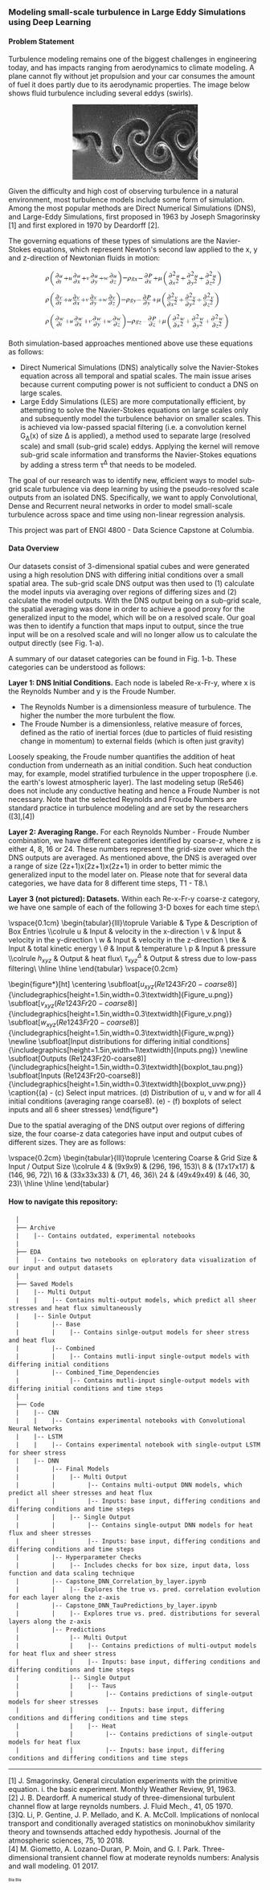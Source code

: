 ### Modeling small-scale turbulence in Large Eddy Simulations using Deep Learning
      
#### Problem Statement
Turbulence modeling remains one of the biggest challenges in engineering today, and has impacts ranging from aerodynamics to climate modeling. A plane cannot fly without jet propulsion and your car consumes the amount of fuel it does partly due to its aerodynamic properties. The image below shows fluid turbulence including several eddys (swirls).

<p align="center">
<img src="Images/Turbulence.png" style="display: block; margin: auto;" height="150" width="250" />

Given the difficulty and high cost of observing turbulence in a natural environment, most turbulence models include some form of simulation. Among the most popular methods are Direct Numerical Simulations (DNS), and Large-Eddy Simulations, first proposed in 1963 by Joseph Smagorinsky [1] and first explored in 1970 by Deardorff [2].

The governing equations of these types of simulations are the Navier-Stokes equations, which represent Newton's second law applied to the x, y and z-direction of Newtonian fluids in motion:

<p align="center">
<img src="Images/Navier_Stokes.png" style="display: block; margin: auto;" height="125" width="375" />

Both simulation-based approaches mentioned above use these equations as follows:

* Direct Numerical Simulations (DNS) analytically solve the Navier-Stokes equation across all temporal and spatial scales. The main issue arises because current computing power is not sufficient to conduct a DNS on large scales.
* Large Eddy Simulations (LES) are more computationally efficient, by attempting to solve the Navier-Stokes equations on large scales only and subsequently  model the turbulence behavior on smaller scales. This is achieved via low-passed spacial filtering (i.e. a convolution kernel <bdi>G<sub>&Delta;</sub>(x)</bdi> of size <bdi>&Delta;</bdi> is applied), a method used to separate large (resolved scale) and small (sub-grid scale) eddys. Applying the kernel will remove sub-grid scale information and transforms the Navier-Stokes equations by adding a stress term <bdi>&tau;<sup>&Delta;</sup></bdi> that needs to be modeled. 

The goal of our research was to identify new, efficient ways to model sub-grid scale turbulence via deep learning by using the pseudo-resolved scale outputs from an isolated DNS. Specifically, we want to apply Convolutional, Dense and Recurrent neural networks in order to model small-scale turbulence across space and time using non-linear regression analysis.

This project was part of ENGI 4800 - Data Science Capstone at Columbia.

#### Data Overview

Our datasets consist of 3-dimensional spatial cubes and  were generated using a high resolution DNS with differing initial conditions over a small spatial area. The sub-grid scale DNS output was then used to (1) calculate the model inputs via averaging over regions of differing sizes and (2) calculate the model outputs. With the DNS output being on a sub-grid scale, the spatial averaging was done in order to achieve a good proxy for the generalized input to the model, which will be on a resolved scale. Our goal was then to identify a function that maps input to output, since the true input will be on a resolved scale and will no longer allow us to calculate the output directly (see Fig. 1-a).

A summary of our dataset categories can be found in Fig. 1-b. These categories can be understood as follows:

<b>Layer 1: DNS Initial Conditions.</b> Each node is labeled Re-x-Fr-y, where x is the Reynolds Number and y is the Froude Number.
* The Reynolds Number is a dimensionless measure of turbulence. The higher the number the more turbulent the flow.
* The Froude Number is a dimensionless, relative measure of forces, defined as the ratio of inertial forces (due to particles of fluid resisting change in momentum) to external fields (which is often just gravity)

Loosely speaking, the Froude number quantifies the addition of heat conduction from underneath as an initial condition. Such heat conduction may, for example, model stratified turbulence in the upper troposphere (i.e. the earth's lowest atmospheric layer). The last modeling setup (Re546) does not include any conductive heating and hence a Froude Number is not necessary. Note that the selected Reynolds and Froude Numbers are standard practice in turbulence modeling and are set by the researchers ([3],[4])

$\textbf{Layer 2: Averaging Range.}$ For each Reynolds Number - Froude Number combination, we have different categories identified by coarse-z, where z is either 4, 8, 16 or 24. These numbers represent the grid-size over which the DNS outputs are averaged. As mentioned above, the DNS is averaged over a range of size (2z+1)x(2z+1)x(2z+1) in order to better mimic the generalized input to the model later on. Please note that for several data categories, we have data for 8 different time steps, T1 - T8.\\

$\textbf{Layer 3 (not pictured): Datasets.}$ Within each Re-x-Fr-y coarse-z category, we have one sample of each of the following 3-D boxes for each time step:\\

\vspace{0.1cm}
\begin{tabular}{lll}\toprule
Variable 	& Type    & Description of Box Entries \\\colrule
 u 			& Input   & velocity in the x-direction \\
 v 			& Input   & velocity in the y-direction \\
 w 			& Input   & velocity in the z-direction \\
 tke 		& Input   & total kinetic energy        \\
 $\theta$ 	& Input   & temperature \\
 p 			& Input	  & pressure	\\\colrule
 $h_{xyz}$ 	& Output  & heat flux\\
 $\tau^{\Delta}_{xyz}$ 	& Output & stress due to low-pass filtering\\
\hline \hline
\end{tabular}
\vspace{0.2cm}

\begin{figure*}[ht]
\centering
\subfloat[$u_{xyz} (Re1243Fr20-coarse8)$]{\includegraphics[height=1.5in,width=0.3\textwidth]{Figure_u.png}}
\subfloat[$v_{xyz} (Re1243Fr20-coarse8)$]{\includegraphics[height=1.5in,width=0.3\textwidth]{Figure_v.png}}
\subfloat[$w_{xyz} (Re1243Fr20-coarse8)$]{\includegraphics[height=1.5in,width=0.3\textwidth]{Figure_w.png}}
\newline
\subfloat[Input distributions for differing initial conditions]
{\includegraphics[height=1.5in,width=1\textwidth]{Inputs.png}}
\newline
\subfloat[Outputs (Re1243Fr20-coarse8)]
{\includegraphics[height=1.5in,width=0.3\textwidth]{boxplot_tau.png}}
\subfloat[Inputs (Re1243Fr20-coarse8)]
{\includegraphics[height=1.5in,width=0.3\textwidth]{boxplot_uvw.png}}
\caption{(a) - (c) Select input matrices. (d) Distribution of u, v and w for all 4 initial conditions (averaging range coarse8). (e) - (f) boxplots of select inputs and all 6 sheer stresses}
\end{figure*}

Due to the spatial averaging of the DNS output over regions of differing size, the four coarse-z data categories have input and output cubes of different sizes. They are as follows:

\vspace{0.2cm}
\begin{tabular}{lll}\toprule
\centering
Coarse 	& Grid Size & Input / Output Size \\\colrule
 4 	& (9x9x9)    &  (296, 196, 153)\\
 8 	& (17x17x17) &  (146, 96, 72)\\
 16 & (33x33x33) & 	(71, 46, 36)\\
 24 & (49x49x49) &  (46, 30, 23)\\
\hline \hline
\end{tabular}


#### How to navigate this repository:

      │
      ├── Archive
      |    |-- Contains outdated, experimental notebooks
      |
      ├── EDA
      │    |-- Contains two notebooks on eploratory data visualization of our input and output datasets
      |
      ├── Saved Models
      |    |-- Multi Output
      |    |    |-- Contains multi-output models, which predict all sheer stresses and heat flux simultaneously
      |    |-- Sinle Output
      |         |-- Base
      |         |    |-- Contains sinlge-output models for sheer stress and heat flux
      |         |-- Combined
      |         |    |-- Contains mutli-input single-output models with differing initial conditions
      |         |-- Combined_Time_Dependencies
      |              |-- Contains mutli-input single-output models with differing initial conditions and time steps
      |
      ├── Code
      |    |-- CNN
      |    |    |-- Contains experimental notebooks with Convolutional Neural Networks
      |    |-- LSTM
      |    |    |-- Contains experimental notebook with single-output LSTM for sheer stress
      |    |-- DNN
      |         |-- Final Models
      |         |    |-- Multi Output
      |         |         |-- Contains multi-output DNN models, which predict all sheer stresses and heat flux
      |         |         |-- Inputs: base input, differing conditions and differing conditions and time steps
      |         |    |-- Single Output
      |         |         |-- Contains single-output DNN models for heat flux and sheer stresses
      |         |         |-- Inputs: base input, differing conditions and differing conditions and time steps
      |         |-- Hyperparameter Checks
      |         |    |-- Includes checks for box size, input data, loss function and data scaling technique
      |         |-- Capstone_DNN_Correlation_by_layer.ipynb
      |         |    |-- Explores the true vs. pred. correlation evolution for each layer along the z-axis
      |         |-- Capstone_DNN_TauPredictions_by_layer.ipynb
      |         |    |-- Explores true vs. pred. distributions for several layers along the z-axis
      |         |-- Predictions
      |              |-- Multi Output
      |              |    |-- Contains predictions of multi-output models for heat flux and sheer stress
      |              |    |-- Inputs: base input, differing conditions and differing conditions and time steps
      |              |-- Single Output
      |              |    |-- Taus
      |              |         |-- Contains predictions of single-output models for sheer stresses
      |              |         |-- Inputs: base input, differing conditions and differing conditions and time steps
      |              |    |-- Heat
      |              |         |-- Contains predictions of single-output models for heat flux
      |              |         |-- Inputs: base input, differing conditions and differing conditions and time steps
--------------------
[1] J. Smagorinsky. General circulation experiments with the primitive equation. i. the basic experiment. Monthly Weather Review, 91, 1963.<br/>
[2] J. B. Deardorff. A numerical study of three-dimensional turbulent channel flow at large reynolds numbers. J. Fluid Mech., 41, 05 1970.<br/>
[3]Q. Li, P. Gentine, J. P. Mellado, and K. A. McColl. Implications of nonlocal transport and conditionally averaged statistics on moninobukhov similarity theory and townsends attached eddy hypothesis. Journal of the atmospheric sciences, 75, 10 2018.<br/>
[4] M. Giometto, A. Lozano-Duran, P. Moin, and G. I. Park. Three-dimensional transient channel flow at moderate reynolds numbers: Analysis and wall modeling. 01 2017.<br/>

<p style="font-size:8px;"> Bla Bla </p>

